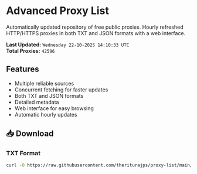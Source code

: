 # Advanced Proxy List

Automatically updated repository of free public proxies. Hourly refreshed HTTP/HTTPS proxies in both TXT and JSON formats with a web interface.

**Last Updated:** `Wednesday 22-10-2025 14:10:33 UTC`  
**Total Proxies:** `42596`

## Features
- Multiple reliable sources
- Concurrent fetching for faster updates
- Both TXT and JSON formats
- Detailed metadata
- Web interface for easy browsing
- Automatic hourly updates

## 📥 Download

### TXT Format
```bash
curl -O https://raw.githubusercontent.com/theriturajps/proxy-list/main/proxies.txt